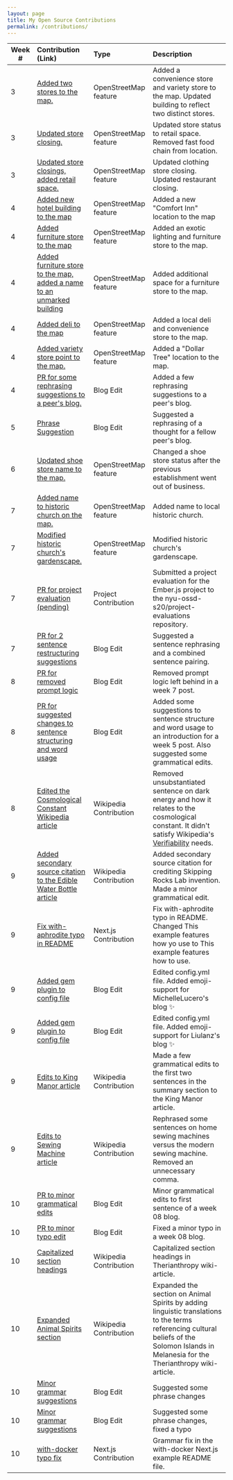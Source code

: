 ```yaml
---
layout: page
title: My Open Source Contributions
permalink: /contributions/
---
```


<!--
The first column, Contribution, must be a hyperlink to the actual contribution,
such as the Wikipedia edit or pull request, etc., with a suitable name.
Type of the contribution should be "Wikipedia edit", "OpenStreet Map feature",
"Project Documentation", "Project Code", "Blog Edit", etc.

The Description should include a brief summary of what you did.

Replace the first row below with your contribution and add new ones below it
following the same syntax.

-->





| Week #       | Contribution (Link)  | Type  | Description |
|---|:---|:---|:---|
| 3 | [Added two stores to the map.](https://www.openstreetmap.org/changeset/81029285#map=19/40.69291/-73.80902)    | OpenStreetMap feature |  Added a convenience store and variety store to the map. Updated building to reflect two distinct stores. |
| 3 | [Updated store closing.](https://www.openstreetmap.org/changeset/81029469#map=19/40.70122/-73.80756)    | OpenStreetMap feature | Updated store status to retail space. Removed fast food chain from location. |
| 3 | [Updated store closings, added retail space.](https://www.openstreetmap.org/changeset/81029588#map=19/40.70581/-73.79338) | OpenStreetMap feature | Updated clothing store closing. Updated restaurant closing. |
| 4 | [Added new hotel building to the map](https://www.openstreetmap.org/changeset/81367706) | OpenStreetMap feature | Added a new "Comfort Inn" location to the map |
| 4 | [Added furniture store to the map](https://www.openstreetmap.org/changeset/81367792) | OpenStreetMap feature | Added an exotic lighting and furniture store to the map. |
| 4 | [Added furniture store to the map, added a name to an unmarked building](https://www.openstreetmap.org/changeset/81367814) | OpenStreetMap feature | Added additional space for a furniture store to the map. |
| 4 | [Added deli to the map](https://www.openstreetmap.org/changeset/81367919) | OpenStreetMap feature| Added a local deli and convenience store to the map. |
| 4 | [Added variety store point to the map.](https://www.openstreetmap.org/changeset/81367968) | OpenStreetMap feature | Added a "Dollar Tree" location to the map. |
| 4 | [PR for some rephrasing suggestions to a peer's blog.](https://github.com/hunter-college-ossd-spr-2020/MichelleLucero-weekly/pull/1) | Blog Edit | Added a few rephrasing suggestions to a peer's blog. |
| 5 | [Phrase Suggestion](https://github.com/hunter-college-ossd-spr-2020/gillybytes-weekly/pull/1) | Blog Edit | Suggested a rephrasing of a thought for a fellow peer's blog. |
| 6 | [Updated shoe store name to the map.](https://www.openstreetmap.org/changeset/81937781#map=19/40.70189/-73.80753) | OpenStreetMap feature | Changed a shoe store status after the previous establishment went out of business. |
| 7 | [Added name to historic church on the map.](https://www.openstreetmap.org/changeset/82230242) | OpenStreetMap feature | Added name to local historic church. |
| 7 | [Modified historic church's gardenscape.](https://www.openstreetmap.org/changeset/82230172#map=19/40.70379/-73.80111) | OpenStreetMap feature | Modified historic church's gardenscape. |
| 7 | [PR for project evaluation (pending)](https://github.com/nyu-ossd-s20/project-evaluation/pull/82) | Project Contribution | Submitted a project evaluation for the Ember.js project to the nyu-ossd-s20/project-evaluations repository. |
| 7 | [PR for 2 sentence restructuring suggestions](https://github.com/hunter-college-ossd-spr-2020/jaredwils-weekly/pull/3) | Blog Edit | Suggested a sentence rephrasing and a combined sentence pairing. |
| 8 | [PR for removed prompt logic](https://github.com/hunter-college-ossd-spr-2020/wongjessica-weekly/pull/2) | Blog Edit | Removed prompt logic left behind in a week 7 post. |
| 8 | [PR for suggested changes to sentence structuring and word usage](https://github.com/hunter-college-ossd-spr-2020/Ks5810-weekly/pull/7) | Blog Edit | Added some suggestions to sentence structure and word usage to an introduction for a week 5 post. Also suggested some grammatical edits. |
| 8 | [Edited the Cosmological Constant Wikipedia article](https://en.wikipedia.org/w/index.php?title=Cosmological_constant&diff=prev&oldid=946877512) | Wikipedia Contribution | Removed unsubstantiated sentence on dark energy and how it relates to the cosmological constant. It didn't satisfy Wikipedia's [Verifiability](https://en.wikipedia.org/wiki/Wikipedia:Verifiability) needs. |
| 9 | [Added secondary source citation to the Edible Water Bottle article](https://en.wikipedia.org/w/index.php?title=Edible_water_bottle&diff=prev&oldid=947377286) | Wikipedia Contribution | Added secondary source citation for crediting Skipping Rocks Lab invention. Made a minor grammatical edit. |
| 9 | [Fix with-aphrodite typo in README](https://github.com/zeit/next.js/pull/11436) | Next.js Contribution | Fix with-aphrodite typo in README. Changed This example features how yo use to This example features how to use. |
| 9 | [Added gem plugin to config file](https://github.com/hunter-college-ossd-spr-2020/MichelleLucero-weekly/pull/5) | Blog Edit | Edited config.yml file. Added emoji-support for MichelleLucero's blog :sparkles: |
| 9 | [Added gem plugin to config file](https://github.com/hunter-college-ossd-spr-2020/liulanz-weekly/pull/11) | Blog Edit | Edited config.yml file. Added emoji-support for Liulanz's blog :sparkles: |
| 9 | [Edits to King Manor article](https://en.wikipedia.org/w/index.php?title=King_Manor&diff=prev&oldid=948073836) | Wikipedia Contribution | Made a few grammatical edits to the first two sentences in the summary section to the King Manor article. |
| 9 | [Edits to Sewing Machine article](https://en.wikipedia.org/w/index.php?title=Sewing_machine&diff=prev&oldid=948082745) | Wikipedia Contribution | Rephrased some sentences on home sewing machines versus the modern sewing machine. Removed an unnecessary comma. |
| 10 | [PR to minor grammatical edits](https://github.com/hunter-college-ossd-spr-2020/Mtarek7900-weekly/pull/4) | Blog Edit | Minor grammatical edits to first sentence of a week 08 blog. |
| 10 | [PR to minor typo edit](https://github.com/hunter-college-ossd-spr-2020/Nannaquin-weekly/pull/4) | Blog Edit | Fixed a minor typo in a week 08 blog. |
| 10 | [Capitalized section headings](https://en.wikipedia.org/w/index.php?title=Therianthropy&diff=prev&oldid=949843480) | Wikipedia Contribution | Capitalized section headings in Therianthropy wiki-article. |
| 10 | [Expanded Animal Spirits section](https://en.wikipedia.org/w/index.php?title=Therianthropy&diff=prev&oldid=949850656) | Wikipedia Contribution | Expanded the section on Animal Spirits by adding linguistic translations to the terms referencing cultural beliefs of the Solomon Islands in Melanesia for the Therianthropy wiki-article. |
| 10 | [Minor grammar suggestions](https://github.com/hunter-college-ossd-spr-2020/MichelleLucero-weekly/pull/6) | Blog Edit | Suggested some phrase changes |
| 10 | [Minor grammar suggestions](https://github.com/hunter-college-ossd-spr-2020/ElijahCano33-weekly/pull/9) | Blog Edit | Suggested some phrase changes, fixed a typo |
| 10 | [with-docker typo fix](https://github.com/zeit/next.js/pull/11760) | Next.js Contribution | Grammar fix in the with-docker Next.js example README file. |